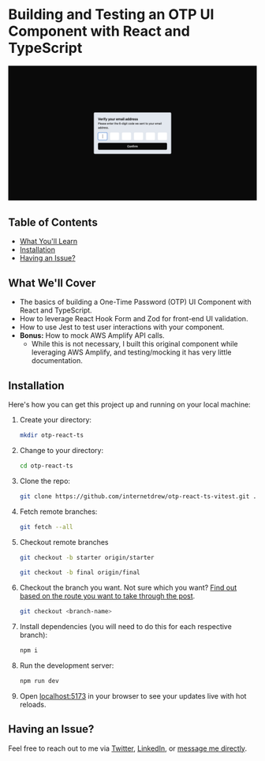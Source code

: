 # Building and Testing an OTP UI Component with React and TypeScript

![screenshot](/otp-screenshot.png)

## Table of Contents

- [What You'll Learn](#what-youll-learn)
- [Installation](#installation)
- [Having an Issue?](#having-an-issue)

## What We'll Cover

- The basics of building a One-Time Password (OTP) UI Component with React and TypeScript.
- How to leverage React Hook Form and Zod for front-end UI validation.
- How to use Jest to test user interactions with your component.
- **Bonus:** How to mock AWS Amplify API calls.
  - While this is not necessary, I built this original component while leveraging AWS Amplify, and testing/mocking it has very little documentation.

## Installation

Here's how you can get this project up and running on your local machine:

1. Create your directory:

   ```sh
   mkdir otp-react-ts
   ```

2. Change to your directory:

   ```sh
   cd otp-react-ts
   ```

3. Clone the repo:

   ```sh
   git clone https://github.com/internetdrew/otp-react-ts-vitest.git .
   ```

4. Fetch remote branches:

   ```sh
   git fetch --all
   ```

5. Checkout remote branches

   ```sh
   git checkout -b starter origin/starter
   ```

   ```sh
   git checkout -b final origin/final
   ```

6. Checkout the branch you want. Not sure which you want? [Find out based on the route you want to take through the post](https://www.internetdrew.com/blog/building-testing-otp-ui-component-react-typescript#getting-started).

   ```sh
   git checkout <branch-name>
   ```

7. Install dependencies (you will need to do this for each respective branch):

   ```sh
   npm i
   ```

8. Run the development server:

   ```sh
   npm run dev
   ```

9. Open [localhost:5173](http://localhost:5173) in your browser to see your updates live with hot reloads.

## Having an Issue?

Feel free to reach out to me via [Twitter](https://x.com/_internetdrew), [LinkedIn](https://www.linkedin.com/in/internetdrew/), or [message me directly](https://www.internetdrew.com/#connect).
